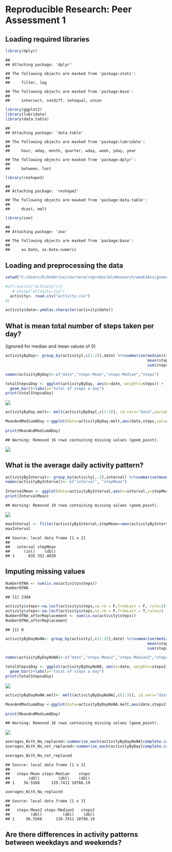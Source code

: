 # Reproducible Research: Peer Assessment 1

## Loading required libraries

```r
library(dplyr)
```

```
## 
## Attaching package: 'dplyr'
```

```
## The following objects are masked from 'package:stats':
## 
##     filter, lag
```

```
## The following objects are masked from 'package:base':
## 
##     intersect, setdiff, setequal, union
```

```r
library(ggplot2)
library(lubridate)
library(data.table)
```

```
## 
## Attaching package: 'data.table'
```

```
## The following objects are masked from 'package:lubridate':
## 
##     hour, mday, month, quarter, wday, week, yday, year
```

```
## The following objects are masked from 'package:dplyr':
## 
##     between, last
```

```r
library(reshape2)
```

```
## 
## Attaching package: 'reshape2'
```

```
## The following objects are masked from 'package:data.table':
## 
##     dcast, melt
```

```r
library(zoo)
```

```
## 
## Attaching package: 'zoo'
```

```
## The following objects are masked from 'package:base':
## 
##     as.Date, as.Date.numeric
```


## Loading and preprocessing the data

```r
setwd("C:/Users/R/OneDrive/coursera/reproducibleResearch/week1Assignment")

#if(!exists("activity")){
   # unzip("activity.zip")
  activity<- read.csv("activity.csv")
#}

activity$date<-ymd(as.character(activity$date))
```


## What is mean total number of steps taken per day?  
(ignored for median and mean values of 0)

```r
activityByDay<- group_by(activity[,c(1:2)],date) %>%summarise(median(steps[steps>0]),
                                                              mean(steps[steps>0]),
                                                              sum(steps))

names(activityByDay)<-c("date","steps-Mean","steps-Median","steps")

totalStepsaDay <- ggplot(activityByDay, aes(x=date, weights=steps)) + 
  geom_bar()+labs(y="total of steps a day")
print(totalStepsaDay)
```

![](PA1_template_files/figure-html/unnamed-chunk-3-1.png)

```r
activityByDay.melt<- melt(activityByDay[,c(1:3)], id.vars="date",variable.name ="Aggregate", value.name="steps")

MeanAndMediumADay <-ggplot(data=activityByDay.melt,aes(date,steps,col=Aggregate)) + geom_point(alpha=0.3) + scale_color_manual(values = c("steps-Mean" = 'red','steps-Median' = 'blue')) 
   
print(MeanAndMediumADay)
```

```
## Warning: Removed 16 rows containing missing values (geom_point).
```

![](PA1_template_files/figure-html/unnamed-chunk-3-2.png)


## What is the average daily activity pattern?

```r
activityByInterval<- group_by(activity[,-2],interval) %>%summarise(mean(steps[steps>0],na.rm=TRUE))
names(activityByInterval)<- c("interval", "stepMean")
 
IntervalMean <- ggplot(data=activityByInterval,aes(x=interval,y=stepMean)) + geom_point(alpha=.3)
print(IntervalMean)
```

```
## Warning: Removed 19 rows containing missing values (geom_point).
```

![](PA1_template_files/figure-html/unnamed-chunk-4-1.png)

```r
maxInterval <- filter(activityByInterval,stepMean==max(activityByInterval$stepMean, na.rm = TRUE))
maxInterval
```

```
## Source: local data frame [1 x 2]
## 
##   interval stepMean
##      (int)    (dbl)
## 1      835 352.4839
```


## Imputing missing values

```r
NumberOfNA <- sum(is.na(activity$steps))
NumberOfNA
```

```
## [1] 2304
```

```r
activity$steps<-na.locf(activity$steps,na.rm = F,fromLast = F, rule=2)
activity$steps<-na.locf(activity$steps,na.rm = F,fromLast = T,rule=2)
NumberOfNA_afterReplacement <- sum(is.na(activity$steps))
NumberOfNA_afterReplacement
```

```
## [1] 0
```

```r
activityByDayNoNA<- group_by(activity[,c(1:2)],date) %>%summarise(median(steps[steps>0]),
                                                              mean(steps[steps>0]),
                                                              sum(steps))

names(activityByDayNoNA)<-c("date","steps-Mean2","steps-Median2","steps2")

totalStepsaDay <- ggplot(activityByDayNoNA, aes(x=date, weights=steps2)) + 
  geom_bar()+labs(y="total of steps a day")
print(totalStepsaDay)
```

![](PA1_template_files/figure-html/unnamed-chunk-5-1.png)

```r
activityByDayNoNA.melt<- melt(activityByDayNoNA[,c(1:3)], id.vars="date",variable.name ="Aggregate", value.name="steps2")

MeanAndMediumADay <-ggplot(data=activityByDayNoNA.melt,aes(date,steps2,col=Aggregate)) + geom_point(alpha=0.3) + scale_color_manual(values = c("steps-Mean2" = 'red','steps-Median2' = 'blue')) 
   
print(MeanAndMediumADay)
```

```
## Warning: Removed 16 rows containing missing values (geom_point).
```

![](PA1_template_files/figure-html/unnamed-chunk-5-2.png)

```r
averages_With_Na_replaced<-summarise_each(activityByDayNoNA[complete.cases(activityByDayNoNA),][,c(-1)],funs(mean))
averages_With_Na_not_replaced<-summarise_each(activityByDay[complete.cases(activityByDay),][,c(-1)],funs(mean))

averages_With_Na_not_replaced
```

```
## Source: local data frame [1 x 3]
## 
##   steps-Mean steps-Median    steps
##        (dbl)        (dbl)    (dbl)
## 1    56.5566     129.7411 10766.19
```

```r
averages_With_Na_replaced
```

```
## Source: local data frame [1 x 3]
## 
##   steps-Mean2 steps-Median2   steps2
##         (dbl)         (dbl)    (dbl)
## 1     56.5566      129.7411 10766.19
```


## Are there differences in activity patterns between weekdays and weekends?
